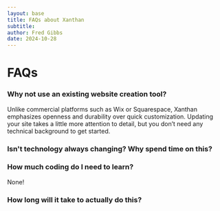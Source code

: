 ```yaml
---
layout: base
title: FAQs about Xanthan
subtitle: 
author: Fred Gibbs
date: 2024-10-28
---
```


# FAQs

### Why not use an existing website creation tool?
Unlike commercial platforms such as Wix or Squarespace, Xanthan emphasizes openness and durability over quick customization. Updating your site takes a little more attention to detail, but you don’t need any technical background to get started.  

### Isn't technology always changing? Why spend time on this?

### How much coding do I need to learn?
None!

### How long will it take to actually do this?


